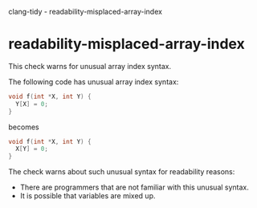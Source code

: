 clang-tidy - readability-misplaced-array-index

</div>

# readability-misplaced-array-index

This check warns for unusual array index syntax.

The following code has unusual array index syntax:

``` c++
void f(int *X, int Y) {
  Y[X] = 0;
}
```

becomes

``` c++
void f(int *X, int Y) {
  X[Y] = 0;
}
```

The check warns about such unusual syntax for readability reasons:  
- There are programmers that are not familiar with this unusual syntax.
- It is possible that variables are mixed up.
